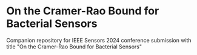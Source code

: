 # On the Cramer-Rao Bound for Bacterial Sensors
Companion repository for IEEE Sensors 2024 conference submission with title "On the Cramer-Rao Bound for Bacterial Sensors"
